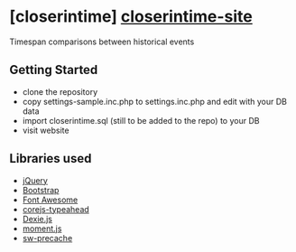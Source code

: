[closerintime] [closerintime-site]
==================================
Timespan comparisons between historical events

<!-- section links -->

[closerintime-site]: https://closerinti.me

Getting Started
---------------
* clone the repository
* copy settings-sample.inc.php to settings.inc.php and edit with your DB data
* import closerintime.sql (still to be added to the repo) to your DB
* visit website

Libraries used
--------------
* [jQuery]
* [Bootstrap]
* [Font Awesome]
* [corejs-typeahead]
* [Dexie.js]
* [moment.js]
* [sw-precache]

<!-- section links -->
[jQuery]: https://jquery.com/
[Bootstrap]: http://getbootstrap.com/
[Font Awesome]: http://fontawesome.io/
[corejs-typeahead]: https://github.com/corejavascript/typeahead.js
[Dexie.js]: http://dexie.org/
[moment.js]: https://momentjs.com/
[sw-precache]: https://github.com/GoogleChrome/sw-precache
